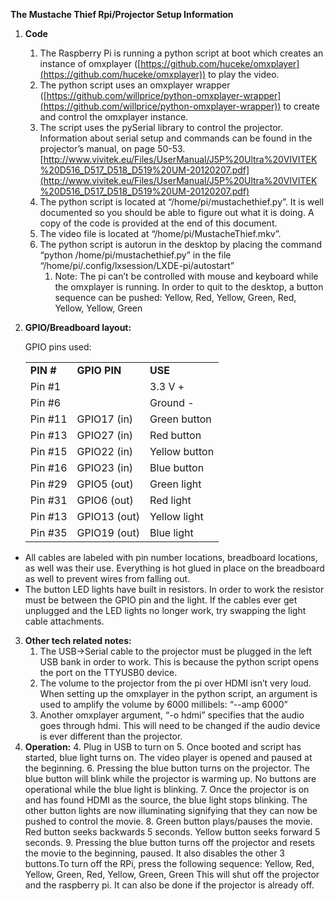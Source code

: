 **The Mustache Thief Rpi/Projector Setup Information**

1. **Code**

   1. The Raspberry Pi is running a python script at boot which creates an instance of omxplayer ([https://github.com/huceke/omxplayer](https://github.com/huceke/omxplayer)) to play the video.
   2. The python script uses an omxplayer wrapper ([https://github.com/willprice/python-omxplayer-wrapper](https://github.com/willprice/python-omxplayer-wrapper)) to create and control the omxplayer instance.
   3. The script uses the pySerial library to control the projector. Information about serial setup and commands can be found in the projector’s manual, on page 50-53. [http://www.vivitek.eu/Files/UserManual/J5P%20Ultra%20VIVITEK%20D516_D517_D518_D519%20UM-20120207.pdf](http://www.vivitek.eu/Files/UserManual/J5P%20Ultra%20VIVITEK%20D516_D517_D518_D519%20UM-20120207.pdf)
   4. The python script is located at “/home/pi/mustachethief.py”. It is well documented so you should be able to figure out what it is doing. A copy of the code is provided at the end of this document.
   5. The video file is located at “/home/pi/MustacheThief.mkv”.
   6. The python script is autorun in the desktop by placing the command “python /home/pi/mustachethief.py” in the file “/home/pi/.config/lxsession/LXDE-pi/autostart”
      1. Note: The pi can’t be controlled with mouse and keyboard while the omxplayer is running. In order to quit to the desktop, a button sequence can be pushed: Yellow, Red, Yellow, Green, Red, Yellow, Yellow, Green

2. **GPIO/Breadboard layout:**

   GPIO pins used:

   <table>
     <tr>
     <td><strong>PIN #</strong>
     </td>
     <td><strong>GPIO PIN</strong>
     </td>
     <td><strong>USE</strong>
     </td>
     </tr>
     <tr>
     <td>Pin #1
     </td>
     <td>
     </td>
     <td>3.3 V +
     </td>
     </tr>
     <tr>
     <td>Pin #6
     </td>
     <td>
     </td>
     <td>Ground -
     </td>
     </tr>
     <tr>
     <td>Pin #11
     </td>
     <td>GPIO17 (in)
     </td>
     <td>Green button
     </td>
     </tr>
     <tr>
     <td>Pin #13
     </td>
     <td>GPIO27 (in)
     </td>
     <td>Red button
     </td>
     </tr>
     <tr>
     <td>Pin #15
     </td>
     <td>GPIO22 (in)
     </td>
     <td>Yellow button
     </td>
     </tr>
     <tr>
     <td>Pin #16
     </td>
     <td>GPIO23 (in)
     </td>
     <td>Blue button
     </td>
     </tr>
     <tr>
     <td>Pin #29
     </td>
     <td>GPIO5 (out)
     </td>
     <td>Green light
     </td>
     </tr>
     <tr>
     <td>Pin #31
     </td>
     <td>GPIO6 (out)
     </td>
     <td>Red light
     </td>
     </tr>
     <tr>
     <td>Pin #13
     </td>
     <td>GPIO13 (out)
     </td>
     <td>Yellow light
     </td>
     </tr>
     <tr>
     <td>Pin #35
     </td>
     <td>GPIO19 (out)
     </td>
     <td>Blue light
     </td>
     </tr>
   </table>

- All cables are labeled with pin number locations, breadboard locations, as well was their use. Everything is hot glued in place on the breadboard as well to prevent wires from falling out.
- The button LED lights have built in resistors. In order to work the resistor must be between the GPIO pin and the light. If the cables ever get unplugged and the LED lights no longer work, try swapping the light cable attachments.

3. **Other tech related notes:**
   1. The USB->Serial cable to the projector must be plugged in the left USB bank in order to work. This is because the python script opens the port on the TTYUSB0 device.
   2. The volume to the projector from the pi over HDMI isn’t very loud. When setting up the omxplayer in the python script, an argument is used to amplify the volume by 6000 millibels: “--amp 6000”
   3. Another omxplayer argument, “-o hdmi” specifies that the audio goes through hdmi. This will need to be changed if the audio device is ever different than the projector.
4. **Operation:** 4. Plug in USB to turn on 5. Once booted and script has started, blue light turns on. The video player is opened and paused at the beginning. 6. Pressing the blue button turns on the projector. The blue button will blink while the projector is warming up. No buttons are operational while the blue light is blinking. 7. Once the projector is on and has found HDMI as the source, the blue light stops blinking. The other button lights are now illuminating signifying that they can now be pushed to control the movie. 8. Green button plays/pauses the movie. Red button seeks backwards 5 seconds. Yellow button seeks forward 5 seconds. 9. Pressing the blue button turns off the projector and resets the movie to the beginning, paused. It also disables the other 3 buttons.To turn off the RPi, press the following sequence: Yellow, Red, Yellow, Green, Red, Yellow, Green, Green
   This will shut off the projector and the raspberry pi. It can also be done if the projector is already off.
